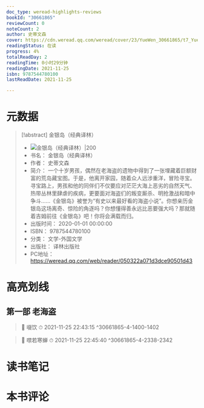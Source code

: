 ```yaml
---
doc_type: weread-highlights-reviews
bookId: "30661865"
reviewCount: 0
noteCount: 2
author: 史蒂文森
cover: https://cdn.weread.qq.com/weread/cover/23/YueWen_30661865/t7_YueWen_30661865.jpg
readingStatus: 在读
progress: 4%
totalReadDay: 2
readingTime: 0小时29分钟
readingDate: 2021-11-25
isbn: 9787544780100
lastReadDate: 2021-11-25

---
```

# 元数据
> [!abstract] 金银岛（经典译林）
> - ![ 金银岛（经典译林）|200](https://cdn.weread.qq.com/weread/cover/23/YueWen_30661865/t7_YueWen_30661865.jpg)
> - 书名： 金银岛（经典译林）
> - 作者： 史蒂文森
> - 简介： 一个十岁男孩，偶然在老海盗的遗物中得到了一张埋藏着巨额财富的荒岛藏宝图。于是，他离开家园，随着众人远涉重洋，冒险寻宝。寻宝路上，男孩和他的同伴们不仅要应对茫茫大海上恶劣的自然天气、热带丛林里肆虐的疾病，更要面对海盗们的叛变厮杀、明抢激战和暗中争斗……《金银岛》被誉为“有史以来最好看的海盗小说”。你想亲历金银岛这场离奇、惊险的角逐吗？你想懂得善永远比恶要强大吗？那就随着吉姆前往《金银岛》吧！你将会满载而归。
> - 出版时间： 2020-01-01 00:00:00
> - ISBN： 9787544780100
> - 分类： 文学-外国文学
> - 出版社： 译林出版社
> - PC地址：https://weread.qq.com/web/reader/050322a071d3dce90501d43

# 高亮划线

## 第一部 老海盗

> 📌 啜饮 
> ⏱ 2021-11-25 22:43:15 ^30661865-4-1400-1402

> 📌 噤若寒蝉 
> ⏱ 2021-11-25 22:45:40 ^30661865-4-2338-2342

# 读书笔记

# 本书评论

